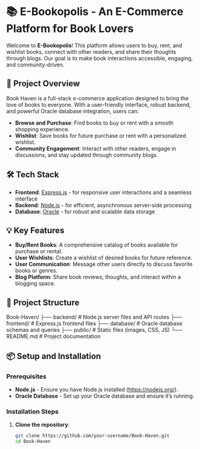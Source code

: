# 📚 E-Bookopolis - An E-Commerce Platform for Book Lovers

Welcome to **E-Bookopolis**! This platform allows users to buy, rent, and wishlist books, connect with other readers, and share their thoughts through blogs. Our goal is to make book interactions accessible, engaging, and community-driven.

## 🚀 Project Overview

Book Haven is a full-stack e-commerce application designed to bring the love of books to everyone. With a user-friendly interface, robust backend, and powerful Oracle database integration, users can:
- **Browse and Purchase**: Find books to buy or rent with a smooth shopping experience.
- **Wishlist**: Save books for future purchase or rent with a personalized wishlist.
- **Community Engagement**: Interact with other readers, engage in discussions, and stay updated through community blogs.

## 🛠️ Tech Stack

- **Frontend**: [Express.js](https://expressjs.com/) - for responsive user interactions and a seamless interface
- **Backend**: [Node.js](https://nodejs.org/) - for efficient, asynchronous server-side processing
- **Database**: [Oracle](https://www.oracle.com/database/) - for robust and scalable data storage

## 💡 Key Features

- **Buy/Rent Books**: A comprehensive catalog of books available for purchase or rental.
- **User Wishlists**: Create a wishlist of desired books for future reference.
- **User Communication**: Message other users directly to discuss favorite books or genres.
- **Blog Platform**: Share book reviews, thoughts, and interact within a blogging space.

## 📂 Project Structure

Book-Haven/ ├── backend/ # Node.js server files and API routes ├── frontend/ # Express.js
frontend files ├── database/ # Oracle database schemas and queries ├── public/ # Static files
(images, CSS, JS) └── README.md # Project documentation


## 📦 Setup and Installation

### Prerequisites

- **Node.js** - Ensure you have Node.js installed (https://nodejs.org/).
- **Oracle Database** - Set up your Oracle database and ensure it’s running.

### Installation Steps

1. **Clone the repository**:
   ```bash
   git clone https://github.com/your-username/Book-Haven.git
   cd Book-Haven
